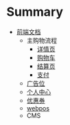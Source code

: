 # Summary

* [前端文档](README.md)
   * 主购物流程
       * [详情页](store/product.md)
       * [购物车](store/cart.md)
       * [结算页](store/checkout.md)
       * [支付](store/payment.md)
   * [广告位](ad.md)
   * [个人中心](store/user.md)
   * [优惠券](coupon.md)
   * [webpos](webpos.md)
   * CMS

